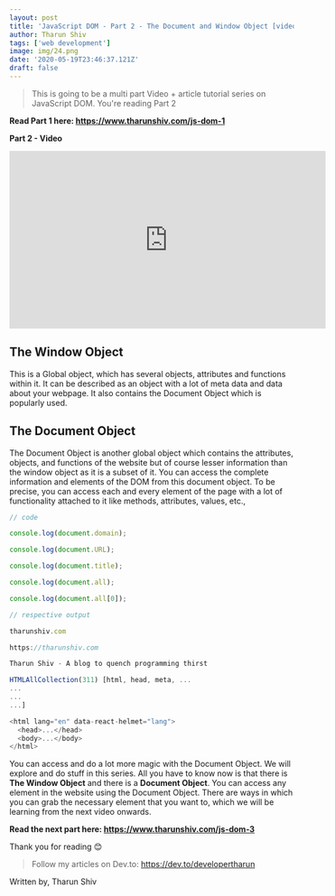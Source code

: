 ```yaml
---
layout: post
title: 'JavaScript DOM - Part 2 - The Document and Window Object [video + article]'
author: Tharun Shiv
tags: ['web development']
image: img/24.png
date: '2020-05-19T23:46:37.121Z'
draft: false
---
```


> This is going to be a multi part Video + article tutorial series on JavaScript DOM. You're reading Part 2

**Read Part 1 here: https://www.tharunshiv.com/js-dom-1**

**Part 2 - Video**

<iframe width="560" height="315" src="https://www.youtube.com/embed/0VKqXwgqpf8" frameborder="0" allow="accelerometer; autoplay; encrypted-media; gyroscope; picture-in-picture" allowfullscreen></iframe>

## The Window Object

This is a Global object, which has several objects, attributes and functions within it. It can be described as an object with a lot of meta data and data about your webpage. It also contains the Document Object which is popularly used.

## The Document Object

The Document Object is another global object which contains the attributes, objects, and functions of the website but of course lesser information than the window object as it is a subset of it.
You can access the complete information and elements of the DOM from this document object. To be precise, you can access each and every element of the page with a lot of functionality attached to it like methods, attributes, values, etc.,

```javascript
// code

console.log(document.domain);

console.log(document.URL);

console.log(document.title);

console.log(document.all);

console.log(document.all[0]);
```

```javascript
// respective output

tharunshiv.com

https://tharunshiv.com

Tharun Shiv - A blog to quench programming thirst

HTMLAllCollection(311) [html, head, meta, ...
...
...
...]

<html lang="en" data-react-helmet="lang">
  <head>...</head>
  <body>...</body>
</html>

```

You can access and do a lot more magic with the Document Object. We will explore and do stuff in this series. All you have to know now is that there is **The Window Object** and there is a **Document Object**. You can access any element in the website using the Document Object. There are ways in which you can grab the necessary element that you want to, which we will be learning from the next video onwards.

**Read the next part here: https://www.tharunshiv.com/js-dom-3**

Thank you for reading 😊

> Follow my articles on Dev.to: https://dev.to/developertharun

Written by,
Tharun Shiv
